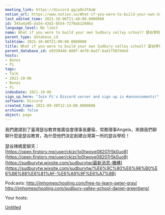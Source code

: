 ```yaml
---
meeting_link: https://discord.gg/p8n3fAuW
notion_url: https://www.notion.so/What-if-you-were-to-build-your-own-Sudbury-valley-school-feat-Angela-345a4a9bda5443d285547270ab1260ba
last_edited_time: 2021-10-06T11:48:00.0000000
id: 345a4a9b-da54-43d2-8554-7270ab1260ba
language_level: No limit
name: What if you were to build your own Sudbury valley school? 瑟谷學校 (feat. 慶瑜, Angela)
parent_type: database_id
talktime: 2021-10-06T21:00:00.0000000
title: What if you were to build your own Sudbury valley school? 瑟谷學校 (feat. 慶瑜, Angela)
parent_database_id: e9339446-880f-4ef0-8ad7-8ad1f507dded
hosts:
- Bones
- Pi
tags:
- Talk
- 2021-10-06
- Bones
- Pi
indexDate: 2021-10-06
sign_up_here: "Join Pi's Discord server and sign up in #annoncements!"
software: Discord
created_time: 2021-09-30T12:14:00.0000000
archived: false
object: page
---
```



我們邀請到了臺灣瑟谷教育推廣協會理事長慶瑜、常務理事Angela，來跟我們聊聊什麼是瑟谷教育，為什麼他們決定創建台灣第一所的瑟谷學校！


瑟谷辣媽愛聊天： [https://open.firstory.me/user/ckjzc1o0twqye08207r5k0uo8](https://open.firstory.me/user/ckjzc1o0twqye08207r5k0uo8) 
[https://sudburytw.wixsite.com/sudburytw/最新消息-機構](https://sudburytw.wixsite.com/sudburytw/%E6%9C%80%E6%96%B0%E6%B6%88%E6%81%AF-%E6%A9%9F%E6%A7%8B)


Podcasts:
http://imhomeschooling.com/free-to-learn-peter-gray/
http://imhomeschooling.com/sudbury-valley-school-daniel-greenberg/


Your hosts:

[Untitled](https://www.notion.so/482e61b02b9c4456b2b4fe86bb7544c6)   





